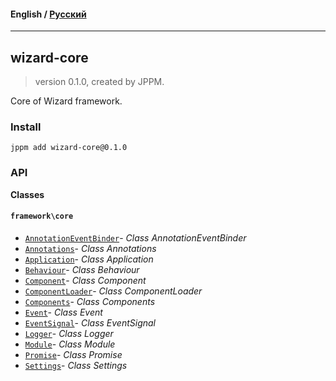 #### **English** / [Русский](README.ru.md)

---

## wizard-core
> version 0.1.0, created by JPPM.

Core of Wizard framework.

### Install
```
jppm add wizard-core@0.1.0
```

### API
**Classes**

#### `framework\core`

- [`AnnotationEventBinder`](https://github.com/jphp-group/wizard-framework/blob/master/wizard-core/api-docs/classes/framework/core/AnnotationEventBinder.md)- _Class AnnotationEventBinder_
- [`Annotations`](https://github.com/jphp-group/wizard-framework/blob/master/wizard-core/api-docs/classes/framework/core/Annotations.md)- _Class Annotations_
- [`Application`](https://github.com/jphp-group/wizard-framework/blob/master/wizard-core/api-docs/classes/framework/core/Application.md)- _Class Application_
- [`Behaviour`](https://github.com/jphp-group/wizard-framework/blob/master/wizard-core/api-docs/classes/framework/core/Behaviour.md)- _Class Behaviour_
- [`Component`](https://github.com/jphp-group/wizard-framework/blob/master/wizard-core/api-docs/classes/framework/core/Component.md)- _Class Component_
- [`ComponentLoader`](https://github.com/jphp-group/wizard-framework/blob/master/wizard-core/api-docs/classes/framework/core/ComponentLoader.md)- _Class ComponentLoader_
- [`Components`](https://github.com/jphp-group/wizard-framework/blob/master/wizard-core/api-docs/classes/framework/core/Components.md)- _Class Components_
- [`Event`](https://github.com/jphp-group/wizard-framework/blob/master/wizard-core/api-docs/classes/framework/core/Event.md)- _Class Event_
- [`EventSignal`](https://github.com/jphp-group/wizard-framework/blob/master/wizard-core/api-docs/classes/framework/core/EventSignal.md)- _Class EventSignal_
- [`Logger`](https://github.com/jphp-group/wizard-framework/blob/master/wizard-core/api-docs/classes/framework/core/Logger.md)- _Class Logger_
- [`Module`](https://github.com/jphp-group/wizard-framework/blob/master/wizard-core/api-docs/classes/framework/core/Module.md)- _Class Module_
- [`Promise`](https://github.com/jphp-group/wizard-framework/blob/master/wizard-core/api-docs/classes/framework/core/Promise.md)- _Class Promise_
- [`Settings`](https://github.com/jphp-group/wizard-framework/blob/master/wizard-core/api-docs/classes/framework/core/Settings.md)- _Class Settings_